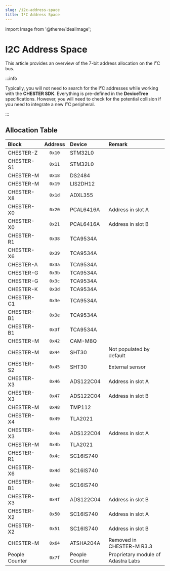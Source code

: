 ```yaml
---
slug: /i2c-address-space
title: I²C Address Space
---
```

import Image from '@theme/IdealImage';

# I2C Address Space

This article provides an overview of the 7-bit address allocation on the I²C bus.

:::info

Typically, you will not need to search for the I²C addresses while working with the **CHESTER SDK**. Everything is pre-defined in the **DeviceTree** specifications. However, you will need to check for the potential collision if you need to integrate a new I²C peripheral.

:::

## Allocation Table

| Block          | Address | Device         | Remark                             |
| :------------- | :-----: | :------------- | :--------------------------------- |
| CHESTER-Z      | `0x10`  | STM32L0        |                                    |
| CHESTER-S1     | `0x11`  | STM32L0        |                                    |
| CHESTER-M      | `0x18`  | DS2484         |                                    |
| CHESTER-M      | `0x19`  | LIS2DH12       |                                    |
| CHESTER-X8     | `0x1d`  | ADXL355        |                                    |
| CHESTER-X0     | `0x20`  | PCAL6416A      | Address in slot A                  |
| CHESTER-X0     | `0x21`  | PCAL6416A      | Address in slot B                  |
| CHESTER-R1     | `0x38`  | TCA9534A       |                                    |
| CHESTER-X6     | `0x39`  | TCA9534A       |                                    |
| CHESTER-A      | `0x3a`  | TCA9534A       |                                    |
| CHESTER-G      | `0x3b`  | TCA9534A       |                                    |
| CHESTER-G      | `0x3c`  | TCA9534A       |                                    |
| CHESTER-K      | `0x3d`  | TCA9534A       |                                    |
| CHESTER-C1     | `0x3e`  | TCA9534A       |                                    |
| CHESTER-B1     | `0x3e`  | TCA9534A       |                                    |
| CHESTER-B1     | `0x3f`  | TCA9534A       |                                    |
| CHESTER-M      | `0x42`  | CAM-M8Q        |                                    |
| CHESTER-M      | `0x44`  | SHT30          | Not populated by default           |
| CHESTER-S2     | `0x45`  | SHT30          | External sensor                    |
| CHESTER-X3     | `0x46`  | ADS122C04      | Address in slot A                  |
| CHESTER-X3     | `0x47`  | ADS122C04      | Address in slot B                  |
| CHESTER-M      | `0x48`  | TMP112         |                                    |
| CHESTER-X4     | `0x49`  | TLA2021        |                                    |
| CHESTER-X3     | `0x4a`  | ADS122C04      | Address in slot A                  |
| CHESTER-M      | `0x4b`  | TLA2021        |                                    |
| CHESTER-R1     | `0x4c`  | SC16IS740      |                                    |
| CHESTER-X6     | `0x4d`  | SC16IS740      |                                    |
| CHESTER-B1     | `0x4e`  | SC16IS740      |                                    |
| CHESTER-X3     | `0x4f`  | ADS122C04      | Address in slot B                  |
| CHESTER-X2     | `0x50`  | SC16IS740      | Address in slot A                  |
| CHESTER-X2     | `0x51`  | SC16IS740      | Address in slot B                  |
| CHESTER-M      | `0x64`  | ATSHA204A      | Removed in CHESTER-M R3.3          |
| People Counter | `0x7f`  | People Counter | Proprietary module of Adastra Labs |
